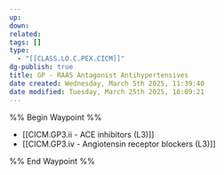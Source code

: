 ```yaml
---
up: 
down: 
related: 
tags: []
type:
  - "[[CLASS.LO.C.PEX.CICM]]"
dg-publish: true
title: GP - RAAS Antagonist Antihypertensives
date created: Wednesday, March 5th 2025, 11:39:40
date modified: Tuesday, March 25th 2025, 16:09:21
---
```


%% Begin Waypoint %%

- [[CICM.GP3.ii - ACE inhibitors (L3)]]
- [[CICM.GP3.iv - Angiotensin receptor blockers (L3)]]

%% End Waypoint %%
